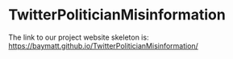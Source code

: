 # TwitterPoliticianMisinformation

The link to our project website skeleton is: https://baymatt.github.io/TwitterPoliticianMisinformation/